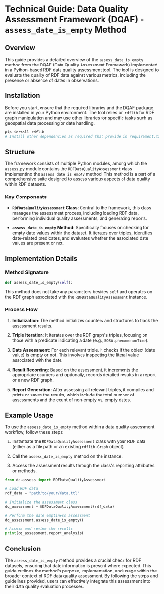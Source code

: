 
# Technical Guide: Data Quality Assessment Framework (DQAF) - `assess_date_is_empty` Method

## Overview

This guide provides a detailed overview of the `assess_date_is_empty` method from the DQAF (Data Quality Assessment Framework) implemented in a Python-based RDF data quality assessment tool. The tool is designed to evaluate the quality of RDF data against various metrics, including the presence or absence of dates in observations.

## Installation

Before you start, ensure that the required libraries and the DQAF package are installed in your Python environment. The tool relies on `rdflib` for RDF graph manipulation and may use other libraries for specific tasks such as geospatial data processing or date handling.

```bash
pip install rdflib
# Install other dependencies as required that provide in requirement.txt
```

## Structure

The framework consists of multiple Python modules, among which the `assess.py` module contains the `RDFDataQualityAssessment` class implementing the `assess_date_is_empty` method. This method is a part of a comprehensive suite designed to assess various aspects of data quality within RDF datasets.

### Key Components

- **`RDFDataQualityAssessment` Class**: Central to the framework, this class manages the assessment process, including loading RDF data, performing individual quality assessments, and generating reports.

- **`assess_date_is_empty` Method**: Specifically focuses on checking for empty date values within the dataset. It iterates over triples, identifies date-related predicates, and evaluates whether the associated date values are present or not.

## Implementation Details

### Method Signature

```python
def assess_date_is_empty(self):
```

This method does not take any parameters besides `self` and operates on the RDF graph associated with the `RDFDataQualityAssessment` instance.

### Process Flow

1. **Initialization**: The method initializes counters and structures to track the assessment results.

2. **Triple Iteration**: It iterates over the RDF graph's triples, focusing on those with a predicate indicating a date (e.g., `SOSA.phenomenonTime`).

3. **Date Assessment**: For each relevant triple, it checks if the object (date value) is empty or not. This involves inspecting the literal value associated with the date.

4. **Result Recording**: Based on the assessment, it increments the appropriate counters and optionally, records detailed results in a report or a new RDF graph.

5. **Report Generation**: After assessing all relevant triples, it compiles and prints or saves the results, which include the total number of assessments and the count of non-empty vs. empty dates.

## Example Usage

To use the `assess_date_is_empty` method within a data quality assessment workflow, follow these steps:

1. Instantiate the `RDFDataQualityAssessment` class with your RDF data (either as a file path or an existing `rdflib.Graph` object).

2. Call the `assess_date_is_empty` method on the instance.

3. Access the assessment results through the class's reporting attributes or methods.

```python
from dq.assess import RDFDataQualityAssessment

# Load RDF data
rdf_data = "path/to/your/data.ttl"

# Initialize the assessment class
dq_assessment = RDFDataQualityAssessment(rdf_data)

# Perform the date emptiness assessment
dq_assessment.assess_date_is_empty()

# Access and review the results
print(dq_assessment.report_analysis)
```

## Conclusion

The `assess_date_is_empty` method provides a crucial check for RDF datasets, ensuring that date information is present where expected. This guide outlines the method's purpose, implementation, and usage within the broader context of RDF data quality assessment. By following the steps and guidelines provided, users can effectively integrate this assessment into their data quality evaluation processes.
